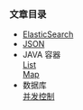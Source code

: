 ### 文章目录
- [ElasticSearch](https://github.com/Qirui0805/Personal-Blog/blob/master/java_web/Elastic%20Search%20%26%20Java%E5%AE%A2%E6%88%B7%E7%AB%AF.md)    
- [JSON](https://github.com/Qirui0805/Personal-Blog/blob/master/JAVA%E6%93%8D%E4%BD%9CJSON%E5%AD%97%E7%AC%A6%E4%B8%B2)
- JAVA 容器  
  [List](https://github.com/Qirui0805/Personal-Blog/blob/master/JAVA%E5%AE%B9%E5%99%A8/List.md)  
  [Map](https://github.com/Qirui0805/Personal-Blog/blob/master/JAVA%E5%AE%B9%E5%99%A8/Map.md)
- 数据库  
  [并发控制](https://github.com/Qirui0805/Personal-Blog/blob/master/%E6%95%B0%E6%8D%AE%E5%BA%93/%E5%B9%B6%E5%8F%91%E6%8E%A7%E5%88%B6.md)
